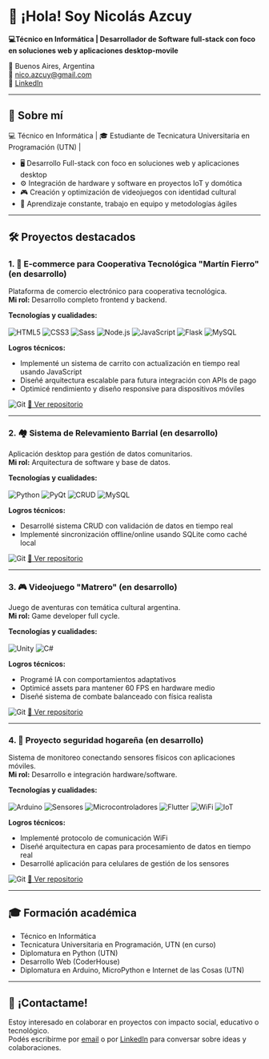# 👋 ¡Hola! Soy Nicolás Azcuy

**💻Técnico en Informática | Desarrollador de Software full-stack con foco en soluciones web y aplicaciones desktop-movile**  


📍 Buenos Aires, Argentina  
📧 [nico.azcuy@gmail.com](mailto:nico.azcuy@gmail.com)  
🔗 [LinkedIn](https://www.linkedin.com/in/nicolas-azcuy/)  


---

## 🚀 Sobre mí

💻 Técnico en Informática | 🎓 Estudiante de Tecnicatura Universitaria en Programación (UTN) | 

- 🖥️ Desarrollo Full-stack con foco en soluciones web y aplicaciones desktop  
- ⚙️ Integración de hardware y software en proyectos IoT y domótica  
- 🎮 Creación y optimización de videojuegos con identidad cultural  
- 🌱 Aprendizaje constante, trabajo en equipo y metodologías ágiles  


---

## 🛠️ Proyectos destacados

### 1. **🛒 E-commerce para Cooperativa Tecnológica "Martín Fierro"**  (en desarrollo)
Plataforma de comercio electrónico para cooperativa tecnológica.  
**Mi rol:** Desarrollo completo frontend y backend.  

**Tecnologías y cualidades:**  
<br>
![HTML5](https://img.shields.io/badge/HTML5-E34F26?style=flat&logo=html5&logoColor=white)  ![CSS3](https://img.shields.io/badge/CSS3-1572B6?style=flat&logo=css3&logoColor=white)  ![Sass](https://img.shields.io/badge/Sass-CC6699?style=flat&logo=sass&logoColor=white)
![Node.js](https://img.shields.io/badge/Node.js-339933?style=flat&logo=node-dot-js&logoColor=white)  ![JavaScript](https://img.shields.io/badge/JavaScript-F7DF1E?style=flat&logo=javascript&logoColor=black)
![Flask](https://img.shields.io/badge/Flask-000000?style=flat&logo=flask&logoColor=white)  ![MySQL](https://img.shields.io/badge/MySQL-4479A1?style=flat&logo=mysql&logoColor=white)  

**Logros técnicos:**  
- Implementé un sistema de carrito con actualización en tiempo real usando JavaScript  
- Diseñé arquitectura escalable para futura integración con APIs de pago  
- Optimicé rendimiento y diseño responsive para dispositivos móviles   


![Git](https://img.shields.io/badge/Git-F05032?style=flat&logo=git&logoColor=white)  [🔗 Ver repositorio](https://github.com/nazcuy/pag-web-coop.git)


---

### **2. 🏘️ Sistema de Relevamiento Barrial**  (en desarrollo)
Aplicación desktop para gestión de datos comunitarios.  
**Mi rol:** Arquitectura de software y base de datos.  

**Tecnologías y cualidades:**  
<br>
![Python](https://img.shields.io/badge/Python-3776AB?style=flat&logo=python&logoColor=white)  ![PyQt](https://img.shields.io/badge/PyQt-41CD52?style=flat&logo=python&logoColor=white)  ![CRUD](https://img.shields.io/badge/CRUD-Data%20Management-blue?style=flat)  ![MySQL](https://img.shields.io/badge/MySQL-4479A1?style=flat&logo=mysql&logoColor=white)  

**Logros técnicos:**  
- Desarrollé sistema CRUD con validación de datos en tiempo real  
- Implementé sincronización offline/online usando SQLite como caché local  
 

![Git](https://img.shields.io/badge/Git-F05032?style=flat&logo=git&logoColor=white)  [🔗 Ver repositorio](https://github.com/nazcuy/sistema-relevamiento-barrial)


---

### **3. 🎮 Videojuego "Matrero"**  (en desarrollo)
Juego de aventuras con temática cultural argentina.  
**Mi rol:** Game developer full cycle.  

**Tecnologías y cualidades:**  
<br>
![Unity](https://img.shields.io/badge/Unity-000000?style=flat&logo=unity&logoColor=white)  ![C#](https://img.shields.io/badge/C%23-239120?style=flat&logo=c-sharp&logoColor=white)  

**Logros técnicos:**  
- Programé IA con comportamientos adaptativos  
- Optimicé assets para mantener 60 FPS en hardware medio  
- Diseñé sistema de combate balanceado con física realista  


![Git](https://img.shields.io/badge/Git-F05032?style=flat&logo=git&logoColor=white)  [🔗 Ver repositorio](https://github.com/nazcuy/Matrero)


---

### **4. 📡 Proyecto seguridad hogareña**  (en desarrollo)
Sistema de monitoreo conectando sensores físicos con aplicaciones móviles.  
**Mi rol:** Desarrollo e integración hardware/software.  

**Tecnologías y cualidades:**  
<br>
![Arduino](https://img.shields.io/badge/Arduino-00979D?style=flat&logo=arduino&logoColor=white)  ![Sensores](https://img.shields.io/badge/Sensores-DX5A6E?style=flat&logo=zigbee&logoColor=white)  ![Microcontroladores](https://img.shields.io/badge/Microcontroladores-FF6C37?style=flat&logo=embedded&logoColor=white)  ![Flutter](https://img.shields.io/badge/Flutter-02569B?style=flat&logo=flutter&logoColor=white)  ![WiFi](https://img.shields.io/badge/WiFi-FF6F00?style=flat&logo=wifi&logoColor=white)  ![IoT](https://img.shields.io/badge/IoT-Internet%20of%20Things-blue?style=flat&logo=raspberrypi&logoColor=white)

**Logros técnicos:**  
- Implementé protocolo de comunicación WiFi
- Diseñé arquitectura en capas para procesamiento de datos en tiempo real  
- Desarrollé aplicación para celulares de gestión de los sensores


![Git](https://img.shields.io/badge/Git-F05032?style=flat&logo=git&logoColor=white)  [🔗 Ver repositorio](https://github.com/nazcuy/proyecto_seguridad.git)


---

## 🎓 Formación académica

- Técnico en Informática  
- Tecnicatura Universitaria en Programación, UTN (en curso)
- Diplomatura en Python (UTN)
- Desarrollo Web (CoderHouse) 
- Diplomatura en Arduino, MicroPython e Internet de las Cosas (UTN) 


---

## 🤝 ¡Contactame!

Estoy interesado en colaborar en proyectos con impacto social, educativo o tecnológico.  
Podés escribirme por [email](mailto:nico.azcuy@gmail.com) o por [LinkedIn](https://www.linkedin.com/in/nicolas-azcuy/) para conversar sobre ideas y colaboraciones.

